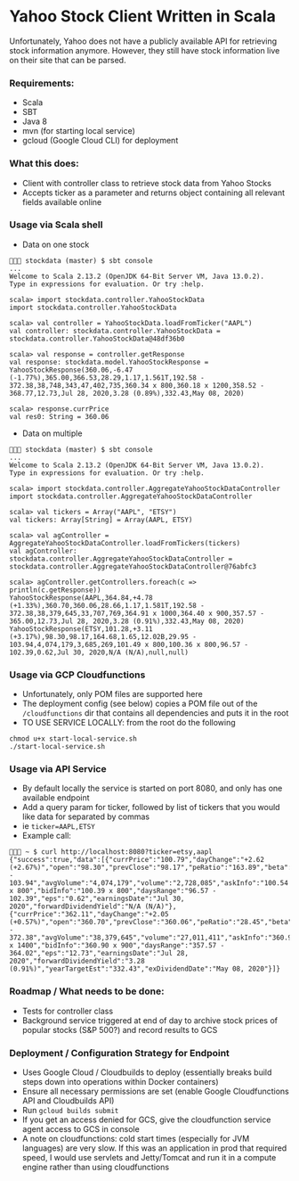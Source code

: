 # Yahoo Stock Client Written in Scala

Unfortunately, Yahoo does not have a publicly available API for 
retrieving stock information anymore. However, they still have
stock information live on their site that can be parsed.

### Requirements:
- Scala
- SBT
- Java 8
- mvn (for starting local service)
- gcloud (Google Cloud CLI) for deployment

### What this does:
- Client with controller class to retrieve stock data from Yahoo Stocks
- Accepts ticker as a parameter and returns object containing all relevant fields available online

### Usage via Scala shell
- Data on one stock
```
🌴🌴🌴 stockdata (master) $ sbt console
...
Welcome to Scala 2.13.2 (OpenJDK 64-Bit Server VM, Java 13.0.2).
Type in expressions for evaluation. Or try :help.

scala> import stockdata.controller.YahooStockData
import stockdata.controller.YahooStockData

scala> val controller = YahooStockData.loadFromTicker("AAPL")
val controller: stockdata.controller.YahooStockData = stockdata.controller.YahooStockData@48df36b0

scala> val response = controller.getResponse
val response: stockdata.model.YahooStockResponse = YahooStockResponse(360.06,-6.47 (-1.77%),365.00,366.53,28.29,1.17,1.561T,192.58 - 372.38,38,748,343,47,402,735,360.34 x 800,360.18 x 1200,358.52 - 368.77,12.73,Jul 28, 2020,3.28 (0.89%),332.43,May 08, 2020)

scala> response.currPrice
val res0: String = 360.06
```
- Data on multiple
```
🌴🌴🌴 stockdata (master) $ sbt console
...
Welcome to Scala 2.13.2 (OpenJDK 64-Bit Server VM, Java 13.0.2).
Type in expressions for evaluation. Or try :help.

scala> import stockdata.controller.AggregateYahooStockDataController
import stockdata.controller.AggregateYahooStockDataController

scala> val tickers = Array("AAPL", "ETSY")
val tickers: Array[String] = Array(AAPL, ETSY)

scala> val agController = AggregateYahooStockDataController.loadFromTickers(tickers)
val agController: stockdata.controller.AggregateYahooStockDataController = stockdata.controller.AggregateYahooStockDataController@76abfc3

scala> agController.getControllers.foreach(c => println(c.getResponse))
YahooStockResponse(AAPL,364.84,+4.78 (+1.33%),360.70,360.06,28.66,1.17,1.581T,192.58 - 372.38,38,379,645,33,707,769,364.91 x 1000,364.40 x 900,357.57 - 365.00,12.73,Jul 28, 2020,3.28 (0.91%),332.43,May 08, 2020)
YahooStockResponse(ETSY,101.28,+3.11 (+3.17%),98.30,98.17,164.68,1.65,12.02B,29.95 - 103.94,4,074,179,3,685,269,101.49 x 800,100.36 x 800,96.57 - 102.39,0.62,Jul 30, 2020,N/A (N/A),null,null)
```

### Usage via GCP Cloudfunctions
- Unfortunately, only POM files are supported here
- The deployment config (see below) copies a POM file out of the `/cloudfunctions` dir that contains all dependencies and puts it in the root
- TO USE SERVICE LOCALLY: from the root do the following
```
chmod u+x start-local-service.sh
./start-local-service.sh
```

### Usage via API Service
- By default locally the service is started on port 8080, and only has one available endpoint
- Add a query param for ticker, followed by list of tickers that you would like data for separated by commas
- ie `ticker=AAPL,ETSY`
- Example call:
```
🌴🌴🌴 ~ $ curl http://localhost:8080?ticker=etsy,aapl
{"success":true,"data":[{"currPrice":"100.79","dayChange":"+2.62 (+2.67%)","open":"98.30","prevClose":"98.17","peRatio":"163.89","beta":"1.65","marketCap":"11.962B","yearRange":"29.95 - 103.94","avgVolume":"4,074,179","volume":"2,728,085","askInfo":"100.54 x 800","bidInfo":"100.39 x 800","daysRange":"96.57 - 102.39","eps":"0.62","earningsDate":"Jul 30, 2020","forwardDividendYield":"N/A (N/A)"},{"currPrice":"362.11","dayChange":"+2.05 (+0.57%)","open":"360.70","prevClose":"360.06","peRatio":"28.45","beta":"1.17","marketCap":"1.569T","yearRange":"192.58 - 372.38","avgVolume":"38,379,645","volume":"27,011,411","askInfo":"360.95 x 1400","bidInfo":"360.90 x 900","daysRange":"357.57 - 364.02","eps":"12.73","earningsDate":"Jul 28, 2020","forwardDividendYield":"3.28 (0.91%)","yearTargetEst":"332.43","exDividendDate":"May 08, 2020"}]}
```

### Roadmap / What needs to be done:
- Tests for controller class
- Background service triggered at end of day to archive stock prices of popular stocks (S&P 500?) and record results to GCS

### Deployment / Configuration Strategy for Endpoint
- Uses Google Cloud / Cloudbuilds to deploy (essentially breaks build steps down into operations within Docker containers)
- Ensure all necessary permissions are set (enable Google Cloudfunctions API and Cloudbuilds API)
- Run `gcloud builds submit`
- If you get an access denied for GCS, give the cloudfunction service agent access to GCS in console
- A note on cloudfunctions: cold start times (especially for JVM languages) are very slow. If this was an application in prod that required speed, I would use servlets and Jetty/Tomcat and run it in a compute engine rather than using cloudfunctions
